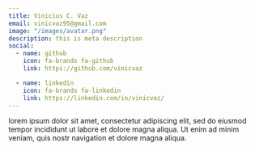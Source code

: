 ```yaml
---
title: Vinicius C. Vaz
email: vinicvaz95@gmail.com
image: "/images/avatar.png"
description: this is meta description
social:
  - name: github
    icon: fa-brands fa-github
    link: https://github.com/vinicvaz

  - name: linkedin
    icon: fa-brands fa-linkedin
    link: https://linkedin.com/in/vinicvaz/
---
```


lorem ipsum dolor sit amet, consectetur adipiscing elit, sed do eiusmod tempor incididunt ut labore et dolore magna aliqua. Ut enim ad minim veniam, quis nostr navigation et dolore magna aliqua.
